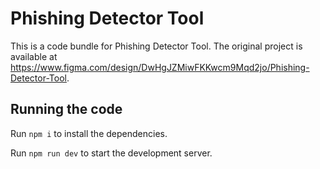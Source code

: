 
  # Phishing Detector Tool

  This is a code bundle for Phishing Detector Tool. The original project is available at https://www.figma.com/design/DwHgJZMiwFKKwcm9Mqd2jo/Phishing-Detector-Tool.

  ## Running the code

  Run `npm i` to install the dependencies.

  Run `npm run dev` to start the development server.
  